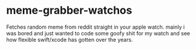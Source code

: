 # meme-grabber-watchos
Fetches random meme from reddit straight in your apple watch. mainly i was bored and just wanted to code some goofy shit for my watch and see how flexible swift/xcode has gotten over the years.
